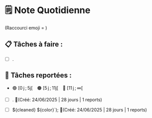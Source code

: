 # 🗒️ Note Quotidienne

(Raccourci emoji = )

## 📋 Tâches à faire :

- [ ] .


## 📌 Tâches reportées :

- 🟢 [0 j ; 5j[ 🟠 [5 j ; 11j[ 🔴 [11 j ; ∞[


- [ ] . 🔴(Créé: 24/06/2025 | 28 jours | 1 reports)
- [ ] ${cleaned} ${color}`); 🔴(Créé: 24/06/2025 | 28 jours | 1 reports)




